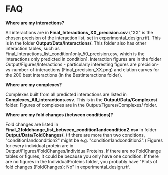 # FAQ

__Where are my interactions?__

All interactions are in __Final_Interactions_XX_precision.csv__ ("XX" is the chosen precision of the interaction list, set in experimental_design.rtf). This is in the folder __Output/Data/Interactions/__. This folder also has other interaction tables, such as Final_Interactions_list_condition1only_50_precision.csv, which is the interactions only predicted in condition1. Interaction figures are in the folder Output/Figures/Interactions - particularly interesting figures are precision-vs-number-of-interactions (Final_precision_XX.png) and elution curves for the 200 best interactions (in the BestInteractions folder).

__Where are my complexes?__

Complexes built from all predicted interactions are listed in __Complexes_All_interactions.csv__. This is in the __Output/Data/Complexes/__ folder. Figures of complexes are in the Output/Figures/Complexes/ folder.

__Where are my fold changes (between conditions)?__

Fold changes are listed in __Final_2foldchange_list_between_condition1andcondition2.csv__ in folder __Output/Data/FoldChanges/__. (If there are more than two conditions, "condition1andcondition2" might be e.g. "condition1andcondition3".) Figures for every individual protein are in Output/Figures/FoldChanges/IndividualProteins. If there are no FoldChange tables or figures, it could be because you only have one condition. If there are no figures in the IndividualProteins folder, you probably have "Plots of fold changes (FoldChanges): No" in experimental_design.rtf.


